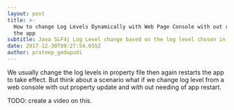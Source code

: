```yaml
---
layout: post
title: >-
  How to change Log Levels Dynamically with Web Page Console with out restarting
  the app
subtitle: Java SLF4j Log Level change based on the log level chosen in web page
date: 2017-12-30T09:27:54.655Z
author: prateep_gedupudi
---
```

We usually change the log levels in property file then again restarts the app to take effect. But think about a scenario what if we change log level  from a web console with out property update and with out needing of app restart. 

TODO: create a video on this.
